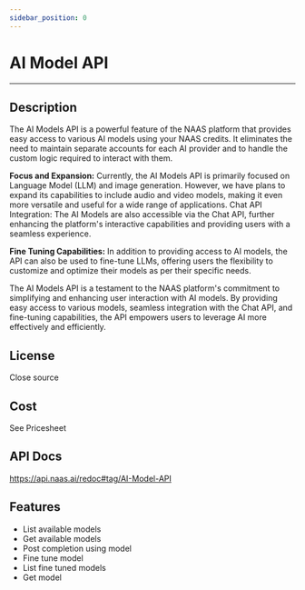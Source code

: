 ```yaml
---
sidebar_position: 0
---
```


# AI Model API
---
## Description

The AI Models API is a powerful feature of the NAAS platform that provides easy access to various AI models using your NAAS credits. It eliminates the need to maintain separate accounts for each AI provider and to handle the custom logic required to interact with them.

**Focus and Expansion:** Currently, the AI Models API is primarily focused on Language Model (LLM) and image generation. However, we have plans to expand its capabilities to include audio and video models, making it even more versatile and useful for a wide range of applications.
Chat API Integration: The AI Models are also accessible via the Chat API, further enhancing the platform's interactive capabilities and providing users with a seamless experience.

**Fine Tuning Capabilities:** In addition to providing access to AI models, the API can also be used to fine-tune LLMs, offering users the flexibility to customize and optimize their models as per their specific needs.

The AI Models API is a testament to the NAAS platform's commitment to simplifying and enhancing user interaction with AI models. By providing easy access to various models, seamless integration with the Chat API, and fine-tuning capabilities, the API empowers users to leverage AI more effectively and efficiently.

## License
Close source

## Cost
See Pricesheet

## API Docs
https://api.naas.ai/redoc#tag/AI-Model-API 

## Features
- List available models
- Get available models
- Post completion using model
- Fine tune model
- List fine tuned models
- Get model
